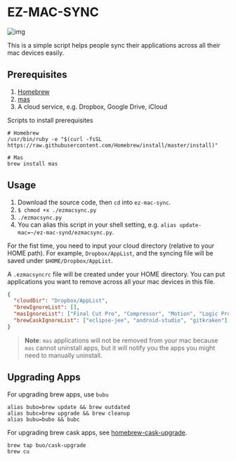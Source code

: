 # EZ-MAC-SYNC

![img](https://ws4.sinaimg.cn/large/006tNc79ly1fvnl5k0owzj308d08ajr8.jpg)

This is a simple script helps people sync their applications across all their mac devices easily.

## Prerequisites

1. [Homebrew](https://brew.sh/)
2. [mas](https://github.com/mas-cli/mas)
3. A cloud service, e.g. Dropbox, Google Drive, iCloud

Scripts to install prerequisites

```shell
# Homebrew
/usr/bin/ruby -e "$(curl -fsSL https://raw.githubusercontent.com/Homebrew/install/master/install)"

# Mas
brew install mas
```

## Usage

1. Download the source code, then `cd` into `ez-mac-sync`.
2. `$ chmod +x ./ezmacsync.py`
3. `./ezmacsync.py`
4. You can alias this script in your shell setting, e.g. `alias update-mac=~/ez-mac-synd/ezmacsync.py`.

For the fist time, you need to input your cloud directory (relative to your HOME path). For example, `Dropbox/AppList`, and the syncing file will be saved under `$HOME/Dropbox/AppList`.

A `.ezmacsyncrc` file will be created under your HOME directory. You can put applications you want to remove across all your mac devices in this file.

```json
{
  "cloudDir": "Dropbox/AppList",
  "brewIgnoreList": [],
  "masIgnoreList": ["Final Cut Pro", "Compressor", "Motion", "Logic Pro X", "MainStage 3"],
  "brewCaskIgnoreList": ["eclipse-jee", "android-studio", "gitkraken"]
}
```

> **Note**: `mas` applications will not be removed from your mac because `mas` cannot uninstall apps, but it will notify you the apps you might need to manually uninstall.

## Upgrading Apps

For upgrading brew apps, use `bubu`

```shell
alias bubo=brew update && brew outdated
alias bubc=brew upgrade && brew cleanup
alias bubu=bubo && bubc
```

For upgrading brew cask apps, see [homebrew-cask-upgrade](https://github.com/buo/homebrew-cask-upgrade).

```shell
brew tap buo/cask-upgrade
brew cu
```
